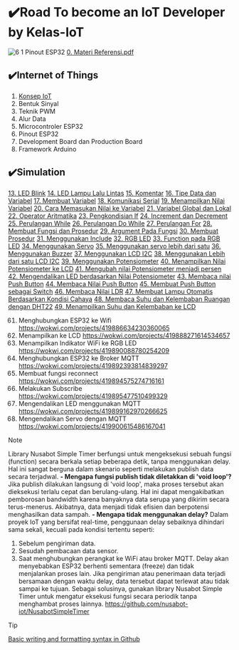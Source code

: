 # ✔️Road To become an IoT Developer by Kelas-IoT

![6 1  Pinout ESP32](https://github.com/user-attachments/assets/6a577bfd-475c-4789-a74b-b50a14fb7368)
[0. Materi Referensi.pdf](https://github.com/user-attachments/files/18367548/0.Materi.Referensi.pdf)


## ✔️Internet of Things
1. [Konsep IoT](https://github.com/mhmdnvn18/Course_Kelas-IOT/tree/ea43fd66eec50c829149b21a21eca8324f0db535/Materi/1.%20Pengenalan%20Konsep%20IoT)
2. Bentuk Sinyal
3. Teknik PWM
4. Alur Data
5. Microcontroler ESP32
6. Pinout ESP32
7. Development Board dan Production Board
8. Framework Arduino

## ✔️Simulation
[13. LED Blink](https://wokwi.com/projects/419641623892913153)
[14. LED Lampu Lalu Lintas](https://wokwi.com/projects/419641824616586241)
[15. Komentar](https://wokwi.com/projects/419642631528391681)
[16. Tipe Data dan Variabel](https://wokwi.com/projects/419641824616586241)
[17. Membuat Variabel](https://wokwi.com/projects/419643856768534529)
[18. Komunikasi Serial](https://wokwi.com/projects/419645667062704129)
[19. Menampilkan Nilai Variabel](https://wokwi.com/projects/419646239809627137)
[20. Cara Memasukan Nilai ke Variabel](https://wokwi.com/projects/419647160008498177)
[21. Variabel Global dan Lokal](https://wokwi.com/projects/419647688959538177)
[22. Operator Aritmatika](https://wokwi.com/projects/419650232364606465)
[23. Pengkondisian If](https://wokwi.com/projects/419650786391297025)
[24. Increment dan Decrement](https://wokwi.com/projects/419652145334370305)
[25. Perulangan While](https://wokwi.com/projects/419652433756758017)
[26. Perulangan Do While](https://wokwi.com/projects/419653063528414209)
[27. Perulangan For](https://wokwi.com/projects/419653360048954369)
[28. Membuat Fungsi dan Prosedur](https://wokwi.com/projects/419684348956709889)
[29. Argument Pada Fungsi](https://wokwi.com/projects/419687501780853761)
[30. Membuat Prosedur](https://wokwi.com/projects/419688001045714945)
[31. Menggunakan Include](https://wokwi.com/projects/419688664583622657)
[32. RGB LED](https://wokwi.com/projects/419694921024312321)
[33. Function pada RGB LED](https://wokwi.com/projects/419695922644152321)
[34. Menggunakan Servo](https://wokwi.com/projects/419697464486228993)
[35. Menggunakan servo lebih dari satu](https://wokwi.com/projects/419698628708811777)
[36. Menggunakan Buzzer](https://wokwi.com/projects/419704443953759233)
[37. Menggunakan LCD I2C](https://wokwi.com/projects/419705552639491073)
[38. Menggunakan Lebih dari satu LCD I2C](https://wokwi.com/projects/419733602682043393)
[39. Menggunakan Potensiometer](https://wokwi.com/projects/419734492265646081)
[40. Menampilkan Nilai Potensiometer ke LCD](https://wokwi.com/projects/419735837387376641)
[41. Mengubah nilai Potensiometer menjadi persen](https://wokwi.com/projects/419736968618472449)
[42. Mengendalikan LED berdasarkan Nilai Potensiometer](https://wokwi.com/projects/419737834612267009)
[43. Membaca nilai Push Button](https://wokwi.com/projects/419738318100211713)
[44. Membaca Nilai Push Button](https://wokwi.com/projects/419738318100211713)
[45. Membuat Push Button sebagai Switch](https://wokwi.com/projects/419783989933998081)
[46. Membaca Nilai LDR](https://wokwi.com/projects/419784339881591809)
[47. Membuat Lampu Otomatis Berdasarkan Kondisi Cahaya](https://wokwi.com/projects/419785204957895681)
[48. Membaca Suhu dan Kelembaban Ruangan dengan DHT22](https://wokwi.com/projects/419785486708196353)
[49. Menampilkan Suhu dan Kelembaban ke LCD](https://wokwi.com/projects/419786110856330241)


61. Menghubungkan ESP32 ke Wifi https://wokwi.com/projects/419886634230360065
62. Menampilkan ke LCD https://wokwi.com/projects/419888271614534657
63. Menampilkan Indikator WiFi ke RGB LED https://wokwi.com/projects/419890088780254209
64. Menghubungkan ESP32 ke Broker MQTT https://wokwi.com/projects/419892393814839297
65. Membuat fungsi reconnect https://wokwi.com/projects/419894575274716161
66. Melakukan Subscribe https://wokwi.com/projects/419895477510499329
67. Mengendalikan LED menggunakan MQTT https://wokwi.com/projects/419899162970266625
68. Mengendalikan Servo dengan MQTT https://wokwi.com/projects/419900615486167041





> [!NOTE]
> Library Nusabot Simple Timer berfungsi untuk mengeksekusi sebuah fungsi (function) secara berkala setiap beberapa detik, tanpa menggunakan delay. Hal ini sangat berguna dalam skenario seperti melakukan publish data secara terjadwal. 
> **- Mengapa fungsi publish tidak diletakkan di 'void loop'?**
> Jika publish dilakukan langsung di 'void loop', maka proses tersebut akan dieksekusi terlalu cepat dan berulang-ulang.
> Hal ini dapat mengakibatkan pemborosan bandwidth karena banyaknya data serupa yang dikirim secara terus-menerus. Akibatnya, data menjadi tidak efisien dan berpotensi menghasilkan data sampah.
> **- Mengapa tidak menggunakan delay?**
> Dalam proyek IoT yang bersifat real-time, penggunaan delay sebaiknya dihindari sama sekali, kecuali pada kondisi tertentu seperti:
>   1. Sebelum pengiriman data.
>   2. Sesudah pembacaan data sensor.
>   3. Saat menghubungkan perangkat ke WiFi atau broker MQTT.
> Delay akan menyebabkan ESP32 berhenti sementara (freeze) dan tidak menjalankan proses lain. Jika pengiriman atau penerimaan data terjadi bersamaan dengan waktu delay, data tersebut dapat terlewat atau tidak sampai ke tujuan.
> Sebagai solusinya, gunakan library Nusabot Simple Timer untuk mengatur eksekusi fungsi secara periodik tanpa menghambat proses lainnya.
> https://github.com/nusabot-iot/NusabotSimpleTimer



> [!TIP]
> [Basic writing and formatting syntax in Github](https://docs.github.com/en/get-started/writing-on-github/getting-started-with-writing-and-formatting-on-github/basic-writing-and-formatting-syntax)
